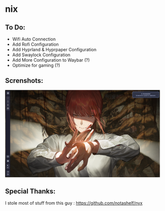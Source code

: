 # nix

## To Do:
- Wifi Auto Connection
- Add Rofi Configuration
- Add Hyprland & Hyprpaper Configuration
- Add Swaylock Configuration
- Add More Configuration to Waybar (?)
- Optimize for gaming (?)


## Screnshots:
<img src="images/image.png" width="1000px" /> <br>

## Special Thanks:
I stole most of stuff from this guy : https://github.com/notashelf/nyx